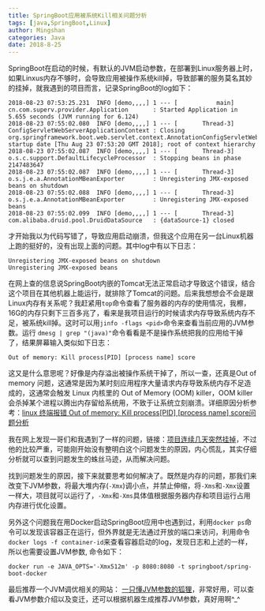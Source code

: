 ```yaml
---
title: SpringBoot应用被系统Kill相关问题分析
tags: [java,SpringBoot,Linux]
author: Mingshan
categories: Java
date: 2018-8-25
---
```


SpringBoot在启动的时候，有默认的JVM启动参数，在部署到Linux服务器上时，如果Linxus内存不够时，会导致应用被操作系统kill掉，导致部署的服务莫名其妙的挂掉，就我遇到的项目而言，记录SpringBoot的log如下：

<!-- more -->

```
2018-08-23 07:53:25.231  INFO [demo,,,,] 1 --- [           main] cn.com.superv.provider.Application       : Started Application in 5.655 seconds (JVM running for 6.124)
2018-08-23 07:55:02.080  INFO [demo,,,,] 1 --- [       Thread-3] ConfigServletWebServerApplicationContext : Closing org.springframework.boot.web.servlet.context.AnnotationConfigServletWebServerApplicationContext@19dfb72a: startup date [Thu Aug 23 07:53:20 GMT 2018]; root of context hierarchy
2018-08-23 07:55:02.087  INFO [demo,,,,] 1 --- [       Thread-3] o.s.c.support.DefaultLifecycleProcessor  : Stopping beans in phase 2147483647
2018-08-23 07:55:02.087  INFO [demo,,,,] 1 --- [       Thread-3] o.s.j.e.a.AnnotationMBeanExporter        : Unregistering JMX-exposed beans on shutdown
2018-08-23 07:55:02.088  INFO [demo,,,,] 1 --- [       Thread-3] o.s.j.e.a.AnnotationMBeanExporter        : Unregistering JMX-exposed beans
2018-08-23 07:55:02.099  INFO [demo,,,,] 1 --- [       Thread-3] com.alibaba.druid.pool.DruidDataSource   : {dataSource-1} closed
```

才开始我以为代码写错了，导致应用启动崩溃，但我这个应用在另一台Linux机器上跑的挺好的，没有出现上面的问题。其中log中有以下日志：


```
Unregistering JMX-exposed beans on shutdown
Unregistering JMX-exposed beans
```

在网上查的信息说SpringBoot内嵌的Tomcat无法正常启动才导致这个错误，结合这个项目在其他机器上能运行，就排除了Tomcat的问题。后来我想想会不会是跟Linux内存有关系呢？我赶紧用`top`命令查看了服务器的内存的使用情况，我檫，16G的内存只剩下三百多兆了，看来是我项目运行的时候请求内存导致系统内存不足，被系统kill掉。这时可以用`jinfo -flags <pid>`命令来查看当前应用的JVM参数。运行 `dmesg | grep "(java)"`命令看看是不是操作系统把我的应用给干掉了，结果屏幕输入类似如下日志：

```
Out of memory: Kill process[PID] [process name] score
```
这又是什么意思呢？好像是内存溢出被操作系统干掉了，所以一查，还真是Out of memory 问题，这通常是因为某时刻应用程序大量请求内存导致系统内存不足造成的，这通常会触发 Linux 内核里的 Out of Memory (OOM) killer，OOM killer会杀掉某个进程以腾出内存留给系统用，不致于让系统立刻崩溃。详细原因分析参考：[linux 终端报错 Out of memory: Kill process[PID] [process name] score问题分析](http://www.111cn.net/sys/CentOS/84755.htm)

我在网上发现一哥们和我遇到了一样的问题，链接：[项目连续几天突然挂掉](https://blog.csdn.net/qq_35981283/article/details/62233725)，不过他的比较严重，可能刚开始没有整明白这个问题发生的原因，内心慌乱，其实仔细分析就可以查到问题发生的蛛丝马迹，从而解决问题。

找到问题发生的原因，接下来就要思考如何解决了。既然是内存的问题，那我们来改变下JVM参数，将最大堆内存(`-Xmx`)调小点，并禁止伸缩，将`-Xms`和`-Xmx`设置一样大，项目就可以运行了，`-Xmx`和`-Xms`具体值根据服务器内存和项目运行占用内存进行优化设置。

另外这个问题我在用Docker启动SpringBoot应用中也遇到过，利用`docker ps`命令可以发现该容器正在运行，但外界就是无法通过开放的端口来访问，利用命令`docker logs -f container-id`来查看容器启动的log，发现日志和上述的一样，所以也需要设置JVM参数, 命令如下：


```
docker run -e JAVA_OPTS='-Xmx512m' -p 8080:8080 -t springboot/spring-boot-docker
```

最后推荐一个JVM调优相关的网站： [一只懂JVM参数的狐狸](http://xxfox.perfma.com/)，非常好用，可以查看JVM参数介绍以及变迁，还可以根据机器生成推荐JVM参数，真好用啊^_^